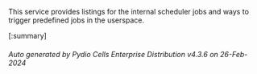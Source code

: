 






This service provides listings for the internal scheduler jobs and ways to trigger predefined jobs in the userspace.

[:summary]

###### Auto generated by Pydio Cells Enterprise Distribution v4.3.6 on 26-Feb-2024
